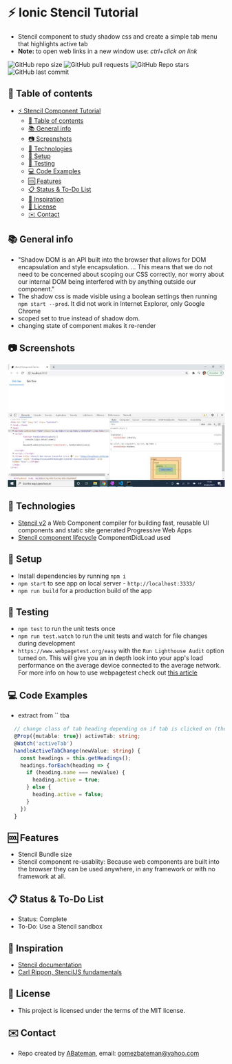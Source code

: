 # :zap: Ionic Stencil Tutorial

* Stencil component to study shadow css and create a simple tab menu that highlights active tab
* **Note:** to open web links in a new window use: _ctrl+click on link_

![GitHub repo size](https://img.shields.io/github/repo-size/AndrewJBateman/stencil-component-tutorial?style=plastic)
![GitHub pull requests](https://img.shields.io/github/issues-pr/AndrewJBateman/stencil-component-tutorial?style=plastic)
![GitHub Repo stars](https://img.shields.io/github/stars/AndrewJBateman/stencil-component-tutorial?style=plastic)
![GitHub last commit](https://img.shields.io/github/last-commit/AndrewJBateman/stencil-component-tutorial?style=plastic)

## :page_facing_up: Table of contents

* [:zap: Stencil Component Tutorial](#zap-stencil-component-tutorial)
  * [:page_facing_up: Table of contents](#page_facing_up-table-of-contents)
  * [:books: General info](#books-general-info)
  * [:camera: Screenshots](#camera-screenshots)
  * [:signal_strength: Technologies](#signal_strength-technologies)
  * [:floppy_disk: Setup](#floppy_disk-setup)
  * [:flashlight: Testing](#flashlight-testing)
  * [:computer: Code Examples](#computer-code-examples)
  * [:cool: Features](#cool-features)
  * [:clipboard: Status & To-Do List](#clipboard-status--to-do-list)
  * [:clap: Inspiration](#clap-inspiration)
  * [:file_folder: License](#file_folder-license)
  * [:envelope: Contact](#envelope-contact)

## :books: General info

* "Shadow DOM is an API built into the browser that allows for DOM encapsulation and style encapsulation. ... This means that we do not need to be concerned about scoping our CSS correctly, nor worry about our internal DOM being interfered with by anything outside our component."
* The shadow css is made visible using a boolean settings then running `npm start --prod`. It did not work in Internet Explorer, only Google Chrome
* scoped set to true instead of shadow dom.
* changing state of component makes it re-render

## :camera: Screenshots

![Example screenshot](./img/stencil.jpg)

## :signal_strength: Technologies

* [Stencil v2](https://stenciljs.com/) a Web Component compiler for building fast, reusable UI components and static site generated Progressive Web Apps
* [Stencil component lifecycle](https://stenciljs.com/docs/component-lifecycle) ComponentDidLoad used

## :floppy_disk: Setup

* Install dependencies by running `npm i`
* `npm start` to see app on local server - `http://localhost:3333/`
* `npm run build` for a production build of the app

## :flashlight: Testing

* `npm test` to run the unit tests once
* `npm run test.watch` to run the unit tests and watch for file changes during development
* `https://www.webpagetest.org/easy` with the `Run Lighthouse Audit` option turned on. This will give you an in depth look into your app's load performance on the average device connected to the average network.
For more info on how to use webpagetest check out [this article](https://zoompf.com/blog/2015/07/the-seo-experts-guide-to-web-performance-using-webpagetest-2)

## :computer: Code Examples

* extract from `` tba

```typescript
  // change class of tab heading depending on if tab is clicked on (thereby creating a tabActivate event)
  @Prop({mutable: true}) activeTab: string;
  @Watch('activeTab')
  handleActiveTabChange(newValue: string) {
    const headings = this.getHeadings();
    headings.forEach(heading => {
      if (heading.name === newValue) {
        heading.active = true;
      } else {
        heading.active = false;
      }
    })
  }
```

## :cool: Features

* Stencil Bundle size
* Stencil component re-usablity: Because web components are built into the browser they can be used anywhere, in any framework or with no framework at all.

## :clipboard: Status & To-Do List

* Status: Complete
* To-Do: Use a Stencil sandbox

## :clap: Inspiration

* [Stencil documentation](https://stenciljs.com/docs/my-first-component)
* [Carl Rippon, StencilJS fundamentals](https://www.youtube.com/watch?v=SCB3X2ApYWc)

## :file_folder: License

* This project is licensed under the terms of the MIT license.

## :envelope: Contact

* Repo created by [ABateman](https://github.com/AndrewJBateman), email: gomezbateman@yahoo.com
